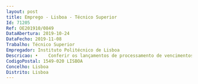 ```yaml
--- 
layout: post
title: Emprego - Lisboa - Técnico Superior
Id: 71205
Ref: OE201910/0849
DataAbertura: 2019-10-24
DataFecho: 2019-11-08
Trabalho: Técnico Superior
Empregador: Instituto Politécnico de Lisboa
Descricao: •	Conferir os lançamentos de processamento de vencimentos, nomeadamente a assiduidade, horas extraordinárias, ajudas de custo e reembolso de cuidados de saúde, etc. •	Organização e acompanhamento dos processos recrutamento e seleção, incluindo processos de mobilidade interna •	Validar as alterações de posições remuneratórias •	Elaboração dos mapas da conta de gerência relativos à área de RH •	Colaboração na elaboração das propostas de Orçamento de funcionamento do Instituto, nos aspetos que dizem respeito aos recursos humanos •	Elaboração de mapas legais, tais como o Balanço Social, Rebides Indez, SIOE, RAD, etc.•	Emissão e elaboração de listagens estatísticas sobre recursos humanos •	Colaboração no Planeamento da formação dos colaboradores (elaboração do plano anual de formação e respetivo Relatório Anual) •	Apoio administrativo aos processos de eleição dos membros de órgãos internos no Instituto (representante do pessoal na Comissão Paritária, Conselho de Avaliação, etc) •	Controlo das alterações de posição remuneratória •	Utilização de ferramentas informáticas de gestão de recursos humanos •	Quaisquer outras tarefas para que seja solicitada no âmbito da atividade do setor.
CodigoPostal: 1549-020 LISBOA
Concelho: Lisboa
Distrito: Lisboa
--- 
```

